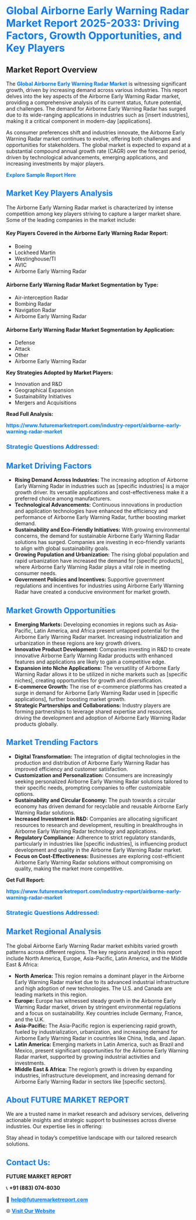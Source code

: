 <h1 style="color: #007BFF;">Global Airborne Early Warning Radar Market Report 2025-2033: Driving Factors, Growth Opportunities, and Key Players</h1>

<section id="overview">
<h2>Market Report Overview</h2>
<p>The <a href="https://www.futuremarketreport.com/industry-report/airborne-early-warning-radar-market" style="color: #007BFF; text-decoration: none;"><strong>Global Airborne Early Warning Radar Market</strong></a> is witnessing significant growth, driven by increasing demand across various industries. This report delves into the key aspects of the Airborne Early Warning Radar market, providing a comprehensive analysis of its current status, future potential, and challenges. The demand for Airborne Early Warning Radar has surged due to its wide-ranging applications in industries such as [insert industries], making it a critical component in modern-day [applications].</p>
<p>As consumer preferences shift and industries innovate, the Airborne Early Warning Radar market continues to evolve, offering both challenges and opportunities for stakeholders. The global market is expected to expand at a substantial compound annual growth rate (CAGR) over the forecast period, driven by technological advancements, emerging applications, and increasing investments by major players.</p>
</section>

<section id="overview">
<p><a href="https://www.futuremarketreport.com/request-sample/reportId=110295" style="color: #007BFF; text-decoration: none;"><strong>Explore Sample Report Here</strong></a></p>
</section>

<section id="key-players">
<h2 style="color: #007BFF;">Market Key Players Analysis</h2>
<p>The Airborne Early Warning Radar market is characterized by intense competition among key players striving to capture a larger market share. Some of the leading companies in the market include:</p>
<h4>Key Players Covered in the Airborne Early Warning Radar Report:</h4>
<ul><li>Boeing</li><li>Lockheed Martin</li><li>Westinghouse/TI</li><li>AVIC</li><li>Airborne Early Warning Radar</li></ul>
<h4>Airborne Early Warning Radar Market Segmentation by Type:</h4>
<ul><li>Air-interception Radar</li><li>Bombing Radar</li><li>Navigation Radar</li><li>Airborne Early Warning Radar</li></ul>

<h4>Airborne Early Warning Radar Market Segmentation by Application:</h4>
<ul><li>Defense</li><li>Attack</li><li>Other</li><li>Airborne Early Warning Radar</li></ul>
<p><strong>Key Strategies Adopted by Market Players:</strong></p>
<ul>
<li>Innovation and R&D</li>
<li>Geographical Expansion</li>
<li>Sustainability Initiatives</li>
<li>Mergers and Acquisitions</li>
</ul>
</section>

<section>
<p><strong>Read Full Analysis: </strong></p><a href="https://www.futuremarketreport.com/industry-report/airborne-early-warning-radar-market" style="color: #007BFF; text-decoration: none;"><strong>https://www.futuremarketreport.com/industry-report/airborne-early-warning-radar-market</strong></a>
<h3 style="color: #007BFF;">Strategic Questions Addressed:</h3>
</section>

<section id="driving-factors">
<h2 style="color: #007BFF;">Market Driving Factors</h2>
<ul>
<li><strong>Rising Demand Across Industries:</strong> The increasing adoption of Airborne Early Warning Radar in industries such as [specific industries] is a major growth driver. Its versatile applications and cost-effectiveness make it a preferred choice among manufacturers.</li>
<li><strong>Technological Advancements:</strong> Continuous innovations in production and application technologies have enhanced the efficiency and performance of Airborne Early Warning Radar, further boosting market demand.</li>
<li><strong>Sustainability and Eco-Friendly Initiatives:</strong> With growing environmental concerns, the demand for sustainable Airborne Early Warning Radar solutions has surged. Companies are investing in eco-friendly variants to align with global sustainability goals.</li>
<li><strong>Growing Population and Urbanization:</strong> The rising global population and rapid urbanization have increased the demand for [specific products], where Airborne Early Warning Radar plays a vital role in meeting consumer needs.</li>
<li><strong>Government Policies and Incentives:</strong> Supportive government regulations and incentives for industries using Airborne Early Warning Radar have created a conducive environment for market growth.</li>
</ul>
</section>

<section id="growth-opportunities">
<h2 style="color: #007BFF;">Market Growth Opportunities</h2>
<ul>
<li><strong>Emerging Markets:</strong> Developing economies in regions such as Asia-Pacific, Latin America, and Africa present untapped potential for the Airborne Early Warning Radar market. Increasing industrialization and urbanization in these regions are key growth drivers.</li>
<li><strong>Innovative Product Development:</strong> Companies investing in R&D to create innovative Airborne Early Warning Radar products with enhanced features and applications are likely to gain a competitive edge.</li>
<li><strong>Expansion into Niche Applications:</strong> The versatility of Airborne Early Warning Radar allows it to be utilized in niche markets such as [specific niches], creating opportunities for growth and diversification.</li>
<li><strong>E-commerce Growth:</strong> The rise of e-commerce platforms has created a surge in demand for Airborne Early Warning Radar used in [specific applications], further boosting market growth.</li>
<li><strong>Strategic Partnerships and Collaborations:</strong> Industry players are forming partnerships to leverage shared expertise and resources, driving the development and adoption of Airborne Early Warning Radar products globally.</li>
</ul>
</section>

<section id="trending-factors">
<h2 style="color: #007BFF;">Market Trending Factors</h2>
<ul>
<li><strong>Digital Transformation:</strong> The integration of digital technologies in the production and distribution of Airborne Early Warning Radar has improved efficiency and customer satisfaction.</li>
<li><strong>Customization and Personalization:</strong> Consumers are increasingly seeking personalized Airborne Early Warning Radar solutions tailored to their specific needs, prompting companies to offer customizable options.</li>
<li><strong>Sustainability and Circular Economy:</strong> The push towards a circular economy has driven demand for recyclable and reusable Airborne Early Warning Radar solutions.</li>
<li><strong>Increased Investment in R&D:</strong> Companies are allocating significant resources to research and development, resulting in breakthroughs in Airborne Early Warning Radar technology and applications.</li>
<li><strong>Regulatory Compliance:</strong> Adherence to strict regulatory standards, particularly in industries like [specific industries], is influencing product development and quality in the Airborne Early Warning Radar market.</li>
<li><strong>Focus on Cost-Effectiveness:</strong> Businesses are exploring cost-efficient Airborne Early Warning Radar solutions without compromising on quality, making the market more competitive.</li>
</ul>
</section>

<section>
<p><strong>Get Full Report: </strong></p><a href="https://www.futuremarketreport.com/industry-report/airborne-early-warning-radar-market" style="color: #007BFF; text-decoration: none;"><strong>https://www.futuremarketreport.com/industry-report/airborne-early-warning-radar-market</strong></a>
<h3 style="color: #007BFF;">Strategic Questions Addressed:</h3>
</section>


<section id="regional-analysis">
<h2 style="color: #007BFF;">Market Regional Analysis</h2>
<p>The global Airborne Early Warning Radar market exhibits varied growth patterns across different regions. The key regions analyzed in this report include North America, Europe, Asia-Pacific, Latin America, and the Middle East & Africa:</p>
<ul>
<li><strong>North America:</strong> This region remains a dominant player in the Airborne Early Warning Radar market due to its advanced industrial infrastructure and high adoption of new technologies. The U.S. and Canada are leading markets in this region.</li>
<li><strong>Europe:</strong> Europe has witnessed steady growth in the Airborne Early Warning Radar market, driven by stringent environmental regulations and a focus on sustainability. Key countries include Germany, France, and the U.K.</li>
<li><strong>Asia-Pacific:</strong> The Asia-Pacific region is experiencing rapid growth, fueled by industrialization, urbanization, and increasing demand for Airborne Early Warning Radar in countries like China, India, and Japan.</li>
<li><strong>Latin America:</strong> Emerging markets in Latin America, such as Brazil and Mexico, present significant opportunities for the Airborne Early Warning Radar market, supported by growing industrial activities and investments.</li>
<li><strong>Middle East & Africa:</strong> The region’s growth is driven by expanding industries, infrastructure development, and increasing demand for Airborne Early Warning Radar in sectors like [specific sectors].</li>
</ul>
</section>

<footer>
<h2 style="color: #007BFF;">About FUTURE MARKET REPORT</h2>
<p>We are a trusted name in market research and advisory services, delivering actionable insights and strategic support to businesses across diverse industries. Our expertise lies in offering:</p>

<p>Stay ahead in today’s competitive landscape with our tailored research solutions.</p>

<h2 style="color: #007BFF;">Contact Us:</h2>
<p><strong>FUTURE MARKET REPORT</strong></p>
<p>📞 <strong>+91 (883) 074-8030</strong></p>
<p>📧 <strong><a href="mailto:help@futuremarketreport.com" style="color: #007BFF;">help@futuremarketreport.com</a></strong></p>
<p>🌐 <strong><a href="https://www.futuremarketreport.com/" style="color: #007BFF;">Visit Our Website</a></strong></p>
</footer>